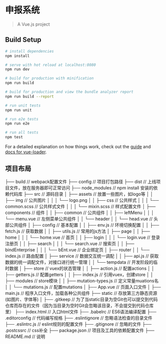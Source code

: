 # 申报系统

> A Vue.js project

## Build Setup

``` bash
# install dependencies
npm install

# serve with hot reload at localhost:8080
npm run dev

# build for production with minification
npm run build

# build for production and view the bundle analyzer report
npm run build --report

# run unit tests
npm run unit

# run e2e tests
npm run e2e

# run all tests
npm test
```

For a detailed explanation on how things work, check out the [guide](http://vuejs-templates.github.io/webpack/) and [docs for vue-loader](http://vuejs.github.io/vue-loader).


## 项目布局
├── build                                       // webpack配置文件
├── config                                      // 项目打包路径
├── dist                                        // 上线项目文件，放在服务器即可正常访问
├── node_modules                                // npm install 安装的依赖代码库 
├── src                                         // 源码目录
│   ├── assets                                  // 放置一些图片，如logo等
│   │   ├── img                                 // 公共图片
│   │   │   └── logo.png
│   │   ├── css                                 // 公共样式
│   │   │   └── common.scss                     // 公共样式文件
│   │   │   └── mixin.scss                      // 样式配置文件
│   ├── components                              // 组件
│   │   ├── common                              // 公共组件
│   │   ├── leftMenu
│   │   │   └── menu.vue                        // 左侧菜单公共组件
│   │   └── header
│   │       └── head.vue                        // 头部公共组件
│   ├── config                                  // 基本配置
│   │   ├── env.js                              // 环境切换配置
│   │   ├── fetch.js                            // 获取数据
│   │   ├── utils.js                            // 常用的js方法
│   ├── page
│   │   ├── home
│   │   │   └── home.vue                        // 首页
│   │   ├── login
│   │   │   └── login.vue                       // 登录注册页
│   │   ├── search
│   │   │   └── search.vue                      // 搜索页
│   │   ├── bindEnterprise
│   │   │   └── bEnt.vue                        // 企业绑定页
│   ├── router
│   │   └── index.js                            // 路由配置
│   ├── service                                 // 数据交互统一调配
│   │   ├── api.js                              // 获取数据的统一调配文件，对接口进行统一管理
│   │   └── tempdata                            // 开发阶段的临时数据
│   ├── store                                   // vuex的状态管理
│   │   ├── action.js                           // 配置actions
│   │   ├── getters.js                          // 配置getters
│   │   ├── index.js                            // 引用vuex，创建store
│   │   ├── modules                             // store模块
│   │   ├── mutation-types.js                   // 定义常量muations名
│   │   └── mutations.js                        // 配置mutations
│   ├── App.vue                                 // 页面入口文件
│   ├── main.js                                 // 程序入口文件，加载各种公共组件
├── static                                      // 存放第三方静态资源(如图片、字体等) 
│   ├── .gitkeep                                // 为了当static目录为空Git也可以提交到代码仓库而存在的文件（因为当目录为空时Git会忽略该目录，不会提交到代码仓库里） 
├── index.html                                  // 入口html文件
├── .babelrc                                    // ES6语法编译配置
├── .editorconfig                               // 代码编写规格
├── .eslintignore                               // 忽略语法检查的目录文件
├── .eslintrc.js                                // eslint规则的配置文件 
├── .gitignore                                  // 忽略的文件
├── .postcssrc                                  // css补全
├── package.json                                // 项目及工具的依赖配置文件
├── README.md                                   // 说明
